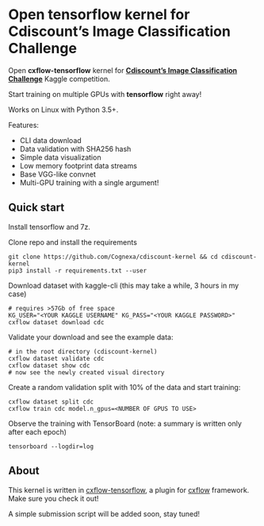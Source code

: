 # Open tensorflow kernel for Cdiscount’s Image Classification Challenge
Open **cxflow-tensorflow** kernel for [**Cdiscount’s Image Classification Challenge**](https://www.kaggle.com/c/cdiscount-image-classification-challenge) Kaggle competition.

Start training on multiple GPUs with **tensorflow** right away!

Works on Linux with Python 3.5+.

Features:
- CLI data download
- Data validation with SHA256 hash
- Simple data visualization
- Low memory footprint data streams
- Base VGG-like convnet
- Multi-GPU training with a single argument!

## Quick start
Install tensorflow and 7z.

Clone repo and install the requirements
```
git clone https://github.com/Cognexa/cdiscount-kernel && cd cdiscount-kernel
pip3 install -r requirements.txt --user
```

Download dataset with kaggle-cli (this may take a while, 3 hours in my case)
```
# requires >57Gb of free space
KG_USER="<YOUR KAGGLE USERNAME" KG_PASS="<YOUR KAGGLE PASSWORD>" cxflow dataset download cdc
```

Validate your download and see the example data:
```
# in the root directory (cdiscount-kernel)
cxflow dataset validate cdc
cxflow dataset show cdc
# now see the newly created visual directory
```

Create a random validation split with 10% of the data and start training:
```
cxflow dataset split cdc
cxflow train cdc model.n_gpus=<NUMBER OF GPUS TO USE>
```

Observe the training with TensorBoard (note: a summary is written only after each epoch)
```
tensorboard --logdir=log
```


## About
This kernel is written in [cxflow-tensorflow](https://github.com/Cognexa/cxflow-tensorflow), a plugin for [cxflow](https://github.com/Cognexa/cxflow) framework. Make sure you check it out!

A simple submission script will be added soon, stay tuned!
